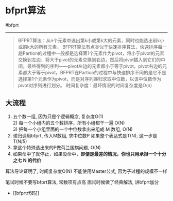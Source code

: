 # bfprt算法

#bfprt 

---

> BFPRT算法：从n个元素中选出第k小或第k大的元素，同时也能选出前k小或前k大的所有元素。
> BFPRT算法有点类似于快速排序算法，快速排序每一趟Partion的过程中一般都是选择第1个元素作为pivot，将小于pivot的元素交换到左边，将大于pivot的元素交换到右边，然后将pivot插入到它们的中间，最终得到的序列——pivot左边的元素都小于等于pivot，pivot右边的元素都大于等于pivot。BFPRT在Partion的过程中与快速排序不同的是它不是选择第1个元素作为pivot，而是对序列递归求取中位数，以该中位数作为pivot对序列进行划分。
> 时间复杂度：最坏情况的时间复杂度是O(n)


## 大流程
1) 五个数一组, 因为只是个逻辑概念, 复杂度O(1)  
2) 每一个小组内的五个数排序，所有小组都干一遍 O(N)  
3) 把每一个小组里面的一个中位数拿出来组成 M 数组, O(N)  
4) 递归调用bfprt, 传入M数组, 求中位数P 如果整个表达式是T(N), 这一步是T(N/5)  
5) 拿这个特殊选出来的P做荷兰国旗问题, O(N)  
6) 如果命中了就停止，如果没命中，**即便是最差的情况，你也只用承担一个十分之七 N 的代价**  


算法导论证明了, 时间复杂度O(N)
不能使用Master公式, 因为子过程的规模不一样


笔试时候不要写bfprt算法, 常数项有点高
面试时候做了经典解法, 讲bfprt加分

- [[bfprt代码]]